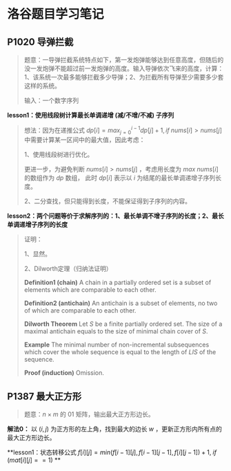 # 洛谷题目学习笔记

## P1020 导弹拦截

> 题意：一导弹拦截系统特点如下，第一发炮弹能够达到任意高度，但随后的没一发炮弹不能超过前一发炮弹的高度。输入导弹依次飞来的高度，计算：1、该系统一次最多能够拦截多少导弹；2、为拦截所有导弹至少需要多少套这样的系统。
>
> 输入：一个数字序列

**lesson1：使用线段树计算最长单调递增 (减/不增/不减) 子序列**

> 想法：因为在递推公式 $dp[i]=max_{j=0}^{i-1}dp[j]+1,if \; nums[i]>nums[j]$ 中需要计算某一区间中的最大值，因此考虑：
>
> 1、使用线段树进行优化。
>
> 更进一步，为避免判断 $nums[i]>nums[j]$ ，考虑用长度为 $max \; nums[i]$ 的数组作为 $dp$ 数组， 此时 $dp[i]$ 表示以 $i$ 为结尾的最长单调递增子序列长度。
>
> 2、二分查找，但只能得到长度，不能保证得到子序列的内容。

**lesson2：两个问题等价于求解序列的：1、最长单调不增子序列的长度；2、最长单调递增子序列的长度**

> 证明：
>
> 1、显然。
>
> 2、Dilworth定理（归纳法证明）
>
> **Definition1 (chain)**  A chain in a partially ordered set is a subset of elements which are comparable to each other. 
>
> **Definition2 (antichain)**  An antichain is a subset of elements, no two of which are comparable to each other. 
>
> **Dilworth Theorem**  Let $S$ be a finite partially ordered set. The size of a maximal antichain equals to the size of minimal chain cover of $S$. 
>
> **Example**  The minimal number of non-incremental subsequences which cover the whole sequence is equal to the length of $LIS$ of the sequence. 
>
> **Proof (induction)**  Omission.

## P1387  最大正方形

> 题意：$n \times m$ 的 $01$ 矩阵，输出最大正方形边长。

**解法0：** 以 $(i,j)$ 为正方形的左上角，找到最大的边长 $w$ ，更新正方形内所有点的最大正方形边长。

**lesson1：状态转移公式 $f[i][j] = min(f[i-1][j], f[i-1][j-1], f[i][j-1])+1, \; if \; (mat[i][j] == 1)$ ** 

